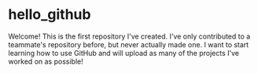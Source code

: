 # hello_github

Welcome! This is the first repository I've created. I've only contributed to a teammate's repository before, but never actually made one. I want to start learning how to use GitHub and will upload as many of the projects I've worked on as possible!
